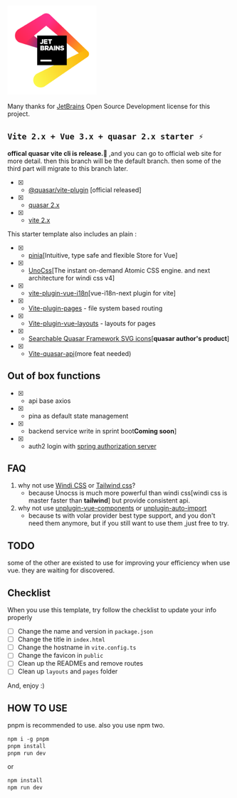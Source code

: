 <img src="src/assets/img/jetbrain_beam.png"  width="200px">

Many thanks for [JetBrains](https://jb.gg/OpenSourceSupport) Open Source Development license for this project.

## `Vite 2.x + Vue 3.x + quasar 2.x starter ⚡`

**offical quasar vite cli is release.🌹** ,and you can go to official web site for more detail. then this branch will be 
the default branch. then some of the third part will migrate to this branch later.

- [X] - [@quasar/vite-plugin](https://quasar.dev/start/vite-plugin) [official released]
- [X] - [quasar 2.x](https://github.com/quasarframework/quasar)
- [X] - [vite 2.x](https://github.com/vitejs/vite)

This starter template also includes an plain :
- [x] - [pinia](https://github.com/vuejs/pinia)[Intuitive, type safe and flexible Store for Vue]
- [x] - [UnoCss](https://github.com/antfu/unocss)[The instant on-demand Atomic CSS engine. and next architecture for windi css v4]
- [x] - [vite-plugin-vue-i18n](https://github.com/intlify/bundle-tools/tree/main/packages/vite-plugin-vue-i18n)[vue-i18n-next plugin for vite]
- [x] - [Vite-plugin-pages](https://github.com/hannoeru/vite-plugin-pages) - file system based routing
- [x] - [Vite-plugin-vue-layouts](https://github.com/JohnCampionJr/vite-plugin-vue-layouts) - layouts for pages
- [x] - [Searchable Quasar Framework SVG icons](https://github.com/hawkeye64/iconexplorer.app)[**quasar author's product**]
- [x] - [Vite-quasar-api](https://github.com/fyeeme/vite-quasar-api)(more feat needed)

## Out of box functions 
- [x]  - api base axios
- [x]  - pina as default state management
- [x]  - backend service write in sprint boot**Coming soon**]
- [x]  - auth2 login with [spring authorization server](https://github.com/fyeeme/spring-cloud-example) 

## FAQ 
1. why not use [Windi CSS](https://github.com/windicss/windicss) or [Tailwind css](https://github.com/tailwindlabs/tailwindcss)? 
   - because Unocss is much more powerful than windi css[windi css is master faster than **tailwind**] but provide consistent api.
2. why not use [unplugin-vue-components](https://github.com/antfu/unplugin-vue-components) or [unplugin-auto-import](https://github.com/antfu/unplugin-auto-import)
   - because ts with volar provider best type support, and you don't need them anymore, but if you still want to use them ,just free to try.

## TODO 

some of the other are existed to use for improving your efficiency when use vue. they are waiting for discovered.


## Checklist

When you use this template, try follow the checklist to update your info properly

- [ ] Change the name and version in `package.json`
- [ ] Change the title in `index.html`
- [ ] Change the hostname in `vite.config.ts`
- [ ] Change the favicon in `public`
- [ ] Clean up the READMEs and remove routes
- [ ] Clean up `layouts` and `pages` folder

And, enjoy :)

## HOW TO USE 

pnpm is recommended to use. also you use npm two.

```shell
npm i -g pnpm
pnpm install 
pnpm run dev
```
or 

```shell
npm install 
npm run dev
```


